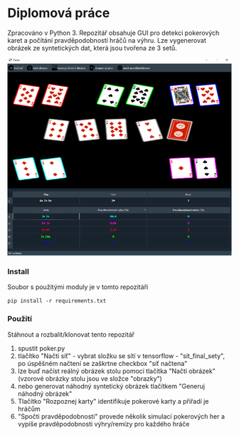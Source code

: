 # Diplomová práce
Zpracováno v Python 3. Repozitář obsahuje GUI pro detekci pokerových karet a počítání pravděpodobností hráčů na výhru. 
Lze vygenerovat obrázek ze syntetických dat, která jsou tvořena ze 3 setů.

<p align="center"> 
<img src="https://raw.githubusercontent.com/hrdlickajan/DP/master/img/vzor.PNG">
</p>

### Install
Soubor s použitými moduly je v tomto repozitáři

```
pip install -r requirements.txt
```

### Použití
Stáhnout a rozbalit/klonovat tento repozitář
1. spustit poker.py
2. tlačítko "Načti síť" - vybrat složku se sítí v tensorflow - "sit_final_sety", po úspěšném načtení se zaškrtne checkbox "síť načtena"
3. lze buď načíst reálný obrázek stolu pomocí tlačítka "Načti obrázek" (vzorové obrázky stolu jsou ve složce "obrazky")
4. nebo generovat náhodný syntetický obrázek tlačítkem "Generuj náhodný obrázek"
5. Tlačítko "Rozpoznej karty" identifikuje pokerové karty a přiřadí je hráčům
6. "Spočti pravděpodobnosti" provede několik simulací pokerových her a vypíše pravděpodobnosti výhry/remízy pro každého hráče

